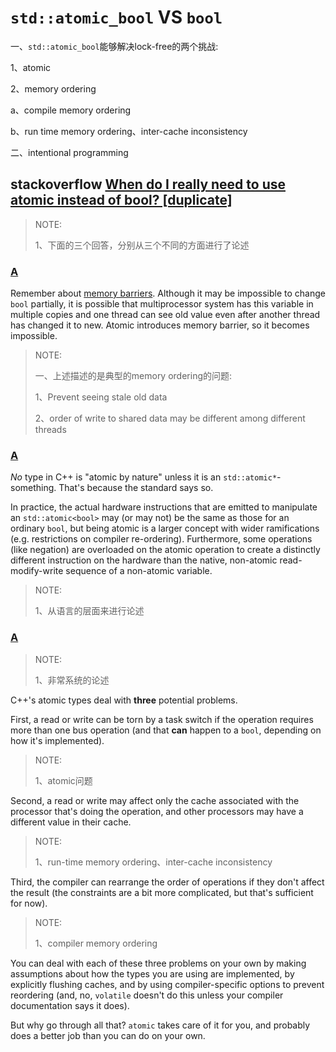 # `std::atomic_bool` VS `bool`

一、`std::atomic_bool`能够解决lock-free的两个挑战:

1、atomic

2、memory ordering

a、compile memory ordering

b、run time memory ordering、inter-cache inconsistency

二、intentional programming

## stackoverflow [When do I really need to use atomic instead of bool? [duplicate]](https://stackoverflow.com/questions/16320838/when-do-i-really-need-to-use-atomicbool-instead-of-bool)

> NOTE: 
>
> 1、下面的三个回答，分别从三个不同的方面进行了论述

### [A](https://stackoverflow.com/a/16321311)

Remember about [memory barriers](https://en.wikipedia.org/wiki/Memory_barrier). Although it may be impossible to change `bool` partially, it is possible that multiprocessor system has this variable in multiple copies and one thread can see old value even after another thread has changed it to new. Atomic introduces memory barrier, so it becomes impossible.

> NOTE: 
>
> 一、上述描述的是典型的memory ordering的问题: 
>
> 1、Prevent seeing stale old data
>
> 2、order of write to shared data may be different among different threads



### [A](https://stackoverflow.com/a/16321065)

*No* type in C++ is "atomic by nature" unless it is an `std::atomic*`-something. That's because the standard says so.

In practice, the actual hardware instructions that are emitted to manipulate an `std::atomic<bool>` may (or may not) be the same as those for an ordinary `bool`, but being atomic is a larger concept with wider ramifications (e.g. restrictions on compiler re-ordering). Furthermore, some operations (like negation) are overloaded on the atomic operation to create a distinctly different instruction on the hardware than the native, non-atomic read-modify-write sequence of a non-atomic variable.

> NOTE: 
>
> 1、从语言的层面来进行论述



### [A](https://stackoverflow.com/a/16322033)

> NOTE: 
>
> 1、非常系统的论述

C++'s atomic types deal with **three** potential problems. 

First, a read or write can be torn by a task switch if the operation requires more than one bus operation (and that **can** happen to a `bool`, depending on how it's implemented). 

> NOTE: 
>
> 1、atomic问题

Second, a read or write may affect only the cache associated with the processor that's doing the operation, and other processors may have a different value in their cache. 

> NOTE: 
>
> 1、run-time memory ordering、inter-cache inconsistency

Third, the compiler can rearrange the order of operations if they don't affect the result (the constraints are a bit more complicated, but that's sufficient for now).

> NOTE: 
>
> 1、compiler memory ordering

You can deal with each of these three problems on your own by making assumptions about how the types you are using are implemented, by explicitly flushing caches, and by using compiler-specific options to prevent reordering (and, no, `volatile` doesn't do this unless your compiler documentation says it does).

But why go through all that? `atomic` takes care of it for you, and probably does a better job than you can do on your own.
